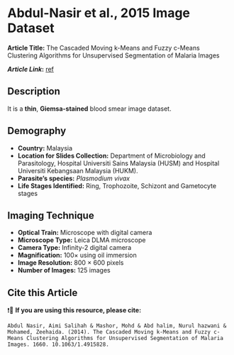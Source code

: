 # **Abdul-Nasir et al., 2015 Image Dataset**  
**Article Title:** The Cascaded Moving k-Means and Fuzzy c-Means Clustering Algorithms for Unsupervised Segmentation of Malaria Images

**_Article Link_:** [ref](https://www.researchgate.net/publication/263618709_The_Cascaded_Moving_k-Means_and_Fuzzy_c-Means_Clustering_Algorithms_for_Unsupervised_Segmentation_of_Malaria_Images)


## **Description**
It is a **thin**, **Giemsa-stained** blood smear image dataset.


## **Demography**
+ **Country:** Malaysia
+ **Location for Slides Collection:** Department of Microbiology and Parasitology, Hospital Universiti Sains Malaysia (HUSM) and Hospital Universiti Kebangsaan Malaysia (HUKM).  
+ **Parasite’s species:** _Plasmodium vivax_
+ **Life Stages Identified:** Ring, Trophozoite, Schizont and Gametocyte stages 


## **Imaging Technique**
+ **Optical Train:** Microscope with digital camera
+ **Microscope Type:** Leica DLMA microscope
+ **Camera Type:** Infinity-2 digital camera 
+ **Magnification:** 100× using oil immersion
+ **Image Resolution:** 800 × 600 pixels
+ **Number of Images:** 125 images


## **Cite this Article**
❗🛑 **If you are using this resource, please cite:** 
```
Abdul Nasir, Aimi Salihah & Mashor, Mohd & Abd halim, Nurul hazwani & Mohamed, Zeehaida. (2014). The Cascaded Moving k-Means and Fuzzy c-Means Clustering Algorithms for Unsupervised Segmentation of Malaria Images. 1660. 10.1063/1.4915828.
```
